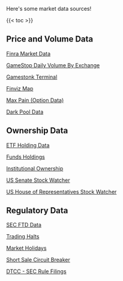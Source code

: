 Here's some market data sources!

{{< toc >}}

## Price and Volume Data

[Finra Market Data](http://finra-markets.morningstar.com/MarketData/EquityOptions/detail.jsp?query=14%3A0P000002CH&sdkVersion=2.60.1)

[GameStop Daily Volume By Exchange](https://chartexchange.com/symbol/nyse-gme/stats/?uy=3287)

[Gamestonk Terminal](https://github.com/GamestonkTerminal/GamestonkTerminal)

[Finviz Map](https://finviz.com/map.ashx)

[Max Pain (Option Data)](https://maximum-pain.com/options/GME)

[Dark Pool Data](https://www.stockgrid.io/darkpools)

## Ownership Data
[ETF Holding Data](https://www.etf.com/stock/GME)

[Funds Holdings](https://www.holdingschannel.com/bystock/?symbol=gme)

[Institutional Ownership](https://fintel.io/so/us/gme?__cf_chl_jschl_tk__=pmd_a611be6379e6a29703cbd172f710a4225fadb244-1627167768-0-gqNtZGzNAg2jcnBszQ1i)

[US Senate Stock Watcher](https://senatestockwatcher.com/)

[US House of Representatives Stock Watcher](https://housestockwatcher.com/)

## Regulatory Data

[SEC FTD Data](https://www.sec.gov/data/foiadocsfailsdatahtm)

[Trading Halts](https://nasdaqtrader.com/trader.aspx?id=TradeHalts)

[Market Holidays](https://www.nyse.com/markets/hours-calendars)

[Short Sale Circuit Breaker](https://www.nasdaqtrader.com/trader.aspx?id=ShortSaleCircuitBreaker)

[DTCC - SEC Rule Filings](https://www.dtcc.com/legal/sec-rule-filings)
